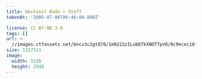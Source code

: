 ```yaml
---
title: Hochzeit Bodo + Steff
takenAt: '2005-07-06T06:46:04.000Z'

license: CC BY-ND 3.0
tags: []
url: >-
  //images.ctfassets.net/bncv3c2gt878/1m9222zILub6TkXNOTTpVO/0c9ecec18fa8a8e1b249d0fb93d84138/hochzeit-bodo--steff_4560368560_o
size: 1157531
image:
  width: 1536
  height: 2048
---
```

